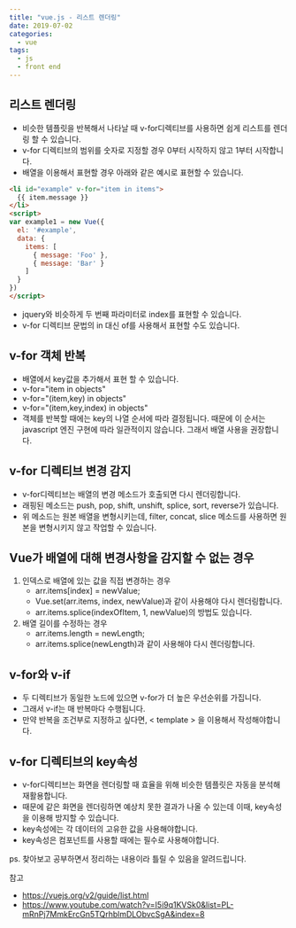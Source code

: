 ```yaml
---
title: "vue.js - 리스트 렌더링"
date: 2019-07-02
categories:
  - vue
tags:
  - js
  - front end
---
```


## 리스트 렌더링

- 비슷한 템플릿을 반복해서 나타날 때 v-for디렉티브를 사용하면 쉽게 리스트를 렌더링 할 수 있습니다.
- v-for 디렉티브의 범위를 숫자로 지정할 경우 0부터 시작하지 않고 1부터 시작합니다.
- 배열을 이용해서 표현할 경우 아래와 같은 예시로 표현할 수 있습니다.

```html
<li id="example" v-for="item in items">
  {{ item.message }}
</li>
<script>
var example1 = new Vue({
  el: '#example',
  data: {
    items: [
      { message: 'Foo' },
      { message: 'Bar' }
    ]
  }
})
</script>
```

- jquery와 비슷하게 두 번째 파라미터로 index를 표현할 수 있습니다.
- v-for 디렉티브 문법의 in 대신 of를 사용해서 표현할 수도 있습니다.

## v-for 객체 반복

- 배열에서 key값을 추가해서 표현 할 수 있습니다.
- v-for="item in objects"
- v-for="(item,key) in objects"
- v-for="(item,key,index) in objects"
- 객체를 반복할 때에는 key의 나열 순서에 따라 결정됩니다. 때문에 이 순서는 javascript 엔진 구현에 따라 일관적이지 않습니다. 그래서 배열 사용을 권장합니다.

## v-for 디렉티브 변경 감지

- v-for디렉티브는 배열의 변경 메소드가 호출되면 다시 렌더링합니다.
- 래핑된 메소드는 push, pop, shift, unshift, splice, sort, reverse가 있습니다.
- 위 메소드는 원본 배열을 변형시키는데, filter, concat, slice 메소드를 사용하면 원본을 변형시키지 않고 작업할 수 있습니다.

## Vue가 배열에 대해 변경사항을 감지할 수 없는 경우

1. 인덱스로 배열에 있는 값을 직접 변경하는 경우
   - arr.items[index] = newValue;
   - Vue.set(arr.items, index, newValue)과 같이 사용해야 다시 렌더링합니다.
   - arr.items.splice(indexOfItem, 1, newValue)의 방법도 있습니다.
2. 배열 길이를 수정하는 경우
   - arr.items.length = newLength;
   - arr.items.splice(newLength)과 같이 사용해야 다시 렌더링합니다.

## v-for와 v-if

- 두 디렉티브가 동일한 노드에 있으면 v-for가 더 높은 우선순위를 가집니다.
- 그래서 v-if는 매 반복마다 수행됩니다.
- 만약 반복을 조건부로 지정하고 싶다면, < template > 을 이용해서 작성해야합니다.

## v-for 디렉티브의 key속성

- v-for디렉티브는 화면을 렌더링할 때 효율을 위해 비슷한 템플릿은 자동을 분석해 재활용합니다.
- 때문에 같은 화면을 렌더링하면 예상치 못한 결과가 나올 수 있는데 이때, key속성을 이용해 방지할 수 있습니다.
- key속성에는 각 데이터의 고유한 값을 사용해야합니다.
- key속성은 컴포넌트를 사용할 때에는 필수로 사용해야합니다.

ps. 찾아보고 공부하면서 정리하는 내용이라 틀릴 수 있음을 알려드립니다.

참고

- <https://vuejs.org/v2/guide/list.html>
- <https://www.youtube.com/watch?v=I5i9q1KVSk0&list=PL-mRnPj7MmkErcGn5TQrhblmDLObvcSgA&index=8>
